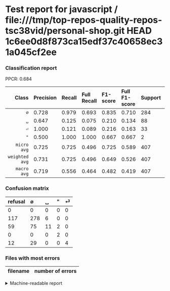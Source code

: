 # Test report for javascript / file:///tmp/top-repos-quality-repos-tsc38vid/personal-shop.git HEAD 1c6ee0d8f873ca15edf37c40658ec31a045cf2ee

### Classification report

PPCR: 0.684

| Class | Precision | Recall | Full Recall | F1-score | Full F1-score | Support | Full Support | PPCR |
|------:|:----------|:-------|:------------|:---------|:---------|:--------|:-------------|:-----|
| `∅` | 0.728| 0.979| 0.693| 0.835| 0.710| 284| 401| 0.708 |
| `␣` | 0.647| 0.125| 0.075| 0.210| 0.134| 88| 147| 0.599 |
| `⏎` | 1.000| 0.121| 0.089| 0.216| 0.163| 33| 45| 0.733 |
| `"` | 0.500| 1.000| 1.000| 0.667| 0.667| 2| 2| 1.000 |
| `micro avg` | 0.725| 0.725| 0.496| 0.725| 0.589| 407| 595| 0.684 |
| `weighted avg` | 0.731| 0.725| 0.496| 0.649| 0.526| 407| 595| 0.684 |
| `macro avg` | 0.719| 0.556| 0.464| 0.482| 0.419| 407| 595| 0.684 |

### Confusion matrix

|refusal|  ∅| ␣| "| ⏎| 
|:---|:---|:---|:---|:---|
|0 |0 |0 |0 |0 |
|117 |278 |6 |0 |0 |
|59 |75 |11 |2 |0 |
|0 |0 |0 |2 |0 |
|12 |29 |0 |0 |4 |

### Files with most errors

| filename | number of errors|
|:----:|:-----|

<details>
    <summary>Machine-readable report</summary>
```json
{
  "cl_report": {"\"": {"f1-score": 0.6666666666666666, "precision": 0.5, "recall": 1.0, "support": 2}, "macro avg": {"f1-score": 0.4818103818103818, "precision": 0.7187018786572221, "recall": 0.5562713401621853, "support": 407}, "micro avg": {"f1-score": 0.724815724815725, "precision": 0.7248157248157249, "recall": 0.7248157248157249, "support": 407}, "weighted avg": {"f1-score": 0.6486478054045621, "precision": 0.7312575055106624, "recall": 0.7248157248157249, "support": 407}, "\u2205": {"f1-score": 0.8348348348348349, "precision": 0.7277486910994765, "recall": 0.9788732394366197, "support": 284}, "\u23ce": {"f1-score": 0.21621621621621626, "precision": 1.0, "recall": 0.12121212121212122, "support": 33}, "\u2423": {"f1-score": 0.20952380952380953, "precision": 0.6470588235294118, "recall": 0.125, "support": 88}},
  "cl_report_full": {"\"": {"f1-score": 0.6666666666666666, "precision": 0.5, "recall": 1.0, "support": 2}, "macro avg": {"f1-score": 0.41854192849927563, "precision": 0.7187018786572221, "recall": 0.4642464134448459, "support": 595}, "micro avg": {"f1-score": 0.5888223552894213, "precision": 0.7248157248157249, "recall": 0.4957983193277311, "support": 595}, "weighted avg": {"f1-score": 0.5262951825235949, "precision": 0.7276384406549808, "recall": 0.4957983193277311, "support": 595}, "\u2205": {"f1-score": 0.7100893997445723, "precision": 0.7277486910994765, "recall": 0.6932668329177057, "support": 401}, "\u23ce": {"f1-score": 0.163265306122449, "precision": 1.0, "recall": 0.08888888888888889, "support": 45}, "\u2423": {"f1-score": 0.13414634146341464, "precision": 0.6470588235294118, "recall": 0.07482993197278912, "support": 147}},
  "ppcr": 0.6840336134453782
}
```
</details>
